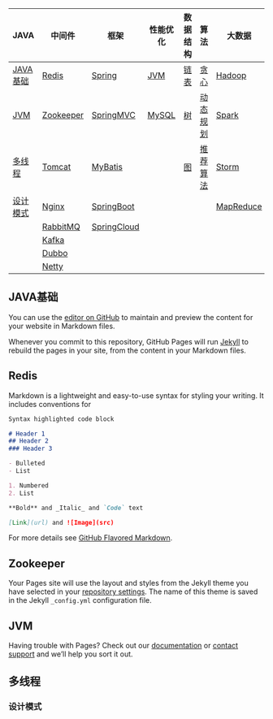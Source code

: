 

| JAVA                     | 中间件                  | 框架                  | 性能优化        | 数据结构       | 算法               | 大数据              | DevOps            |
| ------------------------ | ----------------------- | --------------------- | --------------- | -------------- | ------------------ | ------------------- | ----------------- |
| [JAVA基础](#java-basic)  | [Redis](#redis)         | [Spring](#redis)      | [JVM](#redis)   | [链表](#redis) | [贪心](#redis)     | [Hadoop](#redis)    | [Jenkins](#redis) |
| [JVM](#jvm)              | [Zookeeper](#zookeeper) | [SpringMVC](#redis)   | [MySQL](#redis) | [树](#redis)   | [动态规划](#redis) | [Spark](#redis)     | [Docker](#redis)  |
| [多线程](#multi-thread)  | [Tomcat](#redis)        | [MyBatis](#redis)     |                 | [图](#redis)   | [推荐算法](#redis) | [Storm](#redis)     | [K8S](#redis)     |
| [设计模式](#java-design) | [Nginx](#redis)         | [SpringBoot](#redis)  |                 |                |                    | [MapReduce](#redis) |                   |
|                          | [RabbitMQ](#redis)      | [SpringCloud](#redis) |                 |                |                    |                     |                   |
|                          | [Kafka](#redis)         |                       |                 |                |                    |                     |                   |
|                          | [Dubbo](#zookeeper)     |                       |                 |                |                    |                     |                   |
|                          | [Netty](#zookeeper)     |                       |                 |                |                    |                     |                   |



<span id="java-basic"></span>

## JAVA基础

You can use the [editor on GitHub](https://github.com/xiaoguangdong999/xiaoguangdong999.github.io/edit/main/index.md) to maintain and preview the content for your website in Markdown files.

Whenever you commit to this repository, GitHub Pages will run [Jekyll](https://jekyllrb.com/) to rebuild the pages in your site, from the content in your Markdown files.

<span id="redis"></span>

## Redis

Markdown is a lightweight and easy-to-use syntax for styling your writing. It includes conventions for

```markdown
Syntax highlighted code block

# Header 1
## Header 2
### Header 3

- Bulleted
- List

1. Numbered
2. List

**Bold** and _Italic_ and `Code` text

[Link](url) and ![Image](src)
```

For more details see [GitHub Flavored Markdown](https://guides.github.com/features/mastering-markdown/).

<span id="zookeeper"></span>

## Zookeeper

Your Pages site will use the layout and styles from the Jekyll theme you have selected in your [repository settings](https://github.com/xiaoguangdong999/xiaoguangdong999.github.io/settings). The name of this theme is saved in the Jekyll `_config.yml` configuration file.

<span id="jvm"></span>

## JVM

Having trouble with Pages? Check out our [documentation](https://docs.github.com/categories/github-pages-basics/) or [contact support](https://github.com/contact) and we’ll help you sort it out.



<span id="multi-thread"></span>

## 多线程

<span id="java-design"></span>

### 设计模式

